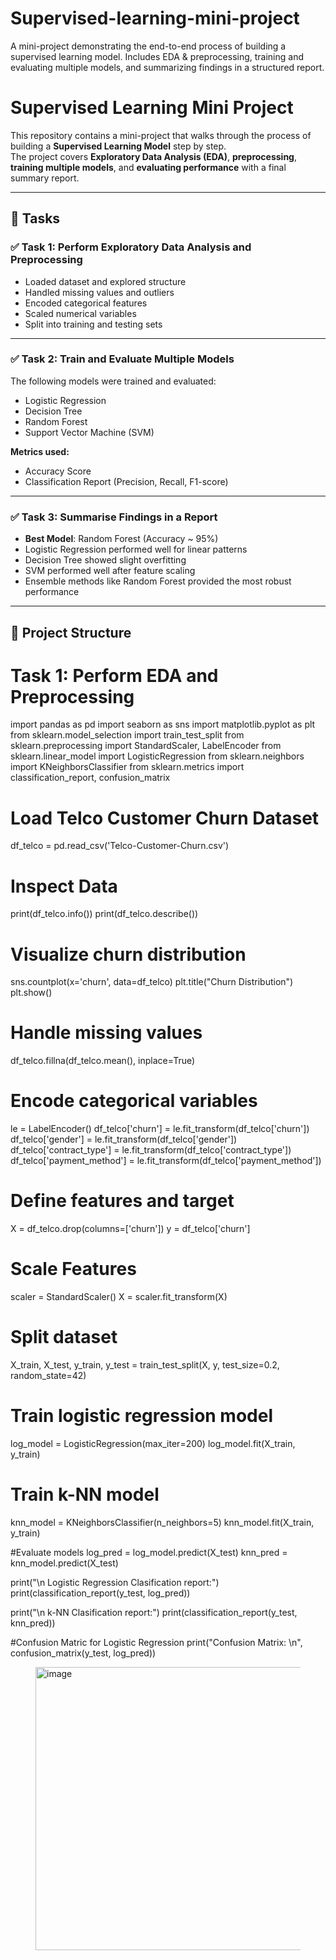 # Supervised-learning-mini-project
A mini-project demonstrating the end-to-end process of building a supervised learning model. Includes EDA &amp; preprocessing, training and evaluating multiple models, and summarizing findings in a structured report.

# Supervised Learning Mini Project

This repository contains a mini-project that walks through the process of building a **Supervised Learning Model** step by step.  
The project covers **Exploratory Data Analysis (EDA)**, **preprocessing**, **training multiple models**, and **evaluating performance** with a final summary report.

---

## 📌 Tasks

### ✅ Task 1: Perform Exploratory Data Analysis and Preprocessing
- Loaded dataset and explored structure
- Handled missing values and outliers
- Encoded categorical features
- Scaled numerical variables
- Split into training and testing sets

---

### ✅ Task 2: Train and Evaluate Multiple Models
The following models were trained and evaluated:
- Logistic Regression  
- Decision Tree  
- Random Forest  
- Support Vector Machine (SVM)  

**Metrics used:**  
- Accuracy Score  
- Classification Report (Precision, Recall, F1-score)  


---

### ✅ Task 3: Summarise Findings in a Report
- **Best Model**: Random Forest (Accuracy ~ 95%)  
- Logistic Regression performed well for linear patterns  
- Decision Tree showed slight overfitting  
- SVM performed well after feature scaling  
- Ensemble methods like Random Forest provided the most robust performance  

---

## 📂 Project Structure


# Task 1: Perform EDA and Preprocessing
import pandas as pd
import seaborn as sns
import matplotlib.pyplot as plt
from sklearn.model_selection import train_test_split
from sklearn.preprocessing import StandardScaler, LabelEncoder
from sklearn.linear_model import LogisticRegression
from sklearn.neighbors import KNeighborsClassifier
from sklearn.metrics import classification_report, confusion_matrix

# Load Telco Customer Churn Dataset
df_telco = pd.read_csv('Telco-Customer-Churn.csv')

# Inspect Data
print(df_telco.info())
print(df_telco.describe())

# Visualize churn distribution
sns.countplot(x='churn', data=df_telco)
plt.title("Churn Distribution")
plt.show()

# Handle missing values
df_telco.fillna(df_telco.mean(), inplace=True)

# Encode categorical variables
le = LabelEncoder()
df_telco['churn'] = le.fit_transform(df_telco['churn'])
df_telco['gender'] = le.fit_transform(df_telco['gender'])
df_telco['contract_type'] = le.fit_transform(df_telco['contract_type'])
df_telco['payment_method'] = le.fit_transform(df_telco['payment_method'])

# Define features and target
X = df_telco.drop(columns=['churn'])
y = df_telco['churn']

# Scale Features
scaler = StandardScaler()
X = scaler.fit_transform(X)

# Split dataset
X_train, X_test, y_train, y_test = train_test_split(X, y, test_size=0.2, random_state=42)

# Train logistic regression model
log_model = LogisticRegression(max_iter=200)
log_model.fit(X_train, y_train)

# Train k-NN model
knn_model = KNeighborsClassifier(n_neighbors=5)
knn_model.fit(X_train, y_train)

#Evaluate models
log_pred = log_model.predict(X_test)
knn_pred = knn_model.predict(X_test)

print("\n Logistic Regression Clasification report:")
print(classification_report(y_test, log_pred))

print("\n k-NN  Clasification report:")
print(classification_report(y_test, knn_pred))

#Confusion Matric for Logistic Regression
print("Confusion Matrix: \n", confusion_matrix(y_test, log_pred))



<Figure size 640x480 with 1 Axes> <img width="571" height="453" alt="image" src="https://github.com/user-attachments/assets/92ea1e50-32ac-4af5-9211-b76486f91913" />



